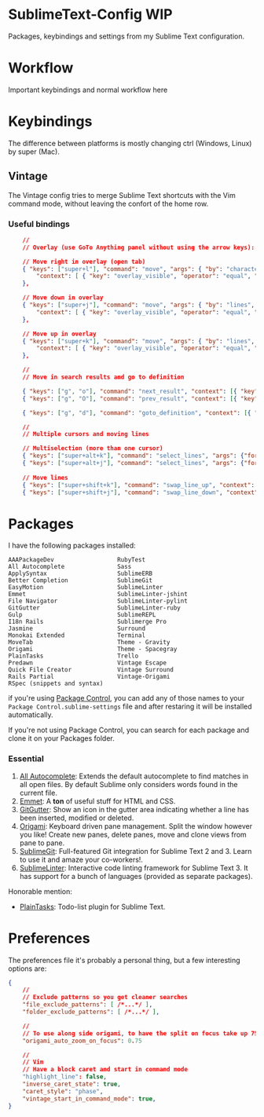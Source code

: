 SublimeText-Config **WIP**
==================

Packages, keybindings and settings from my Sublime Text configuration.


# Workflow

Important keybindings and normal workflow here

# Keybindings

The difference between platforms is mostly changing ctrl (Windows, Linux) by super (Mac).

## Vintage

The Vintage config tries to merge Sublime Text shortcuts with the Vim command mode, without leaving the confort of the home row.

### Useful bindings

````json
    //
    // Overlay (use GoTo Anything panel without using the arrow keys):

    // Move right in overlay (open tab)
    { "keys": ["super+l"], "command": "move", "args": { "by": "characters", "forward": true },
        "context": [ { "key": "overlay_visible", "operator": "equal", "operand": true } ]
    },

    // Move down in overlay
    { "keys": ["super+j"], "command": "move", "args": { "by": "lines", "forward": true },
        "context": [ { "key": "overlay_visible", "operator": "equal", "operand": true } ]
    },

    // Move up in overlay
    { "keys": ["super+k"], "command": "move", "args": { "by": "lines", "forward": false },
        "context": [ { "key": "overlay_visible", "operator": "equal", "operand": true } ]
    },

    //
    // Move in search results and go to definition

    { "keys": ["g", "o"], "command": "next_result", "context": [{ "key": "setting.command_mode" }] },
    { "keys": ["g", "O"], "command": "prev_result", "context": [{ "key": "setting.command_mode" }] },

    { "keys": ["g", "d"], "command": "goto_definition", "context": [{ "key": "setting.command_mode" }] },

    //
    // Multiple cursors and moving lines

    // Multiselection (more than one cursor)
    { "keys": ["super+alt+k"], "command": "select_lines", "args": {"forward": false}, "context": [{"key": "setting.command_mode"}] },
    { "keys": ["super+alt+j"], "command": "select_lines", "args": {"forward": true}, "context": [{"key": "setting.command_mode"}] },
    
    // Move lines
    { "keys": ["super+shift+k"], "command": "swap_line_up", "context": [{"key": "setting.command_mode"}] },
    { "keys": ["super+shift+j"], "command": "swap_line_down", "context": [{"key": "setting.command_mode"}] },
````

# Packages

I have the following packages installed:

````
AAAPackageDev                  RubyTest
All Autocomplete               Sass
ApplySyntax                    SublimeERB
Better Completion              SublimeGit
EasyMotion                     SublimeLinter
Emmet                          SublimeLinter-jshint
File Navigator                 SublimeLinter-pylint
GitGutter                      SublimeLinter-ruby
Gulp                           SublimeREPL
I18n Rails                     Sublimerge Pro
Jasmine                        Surround
Monokai Extended               Terminal
MoveTab                        Theme - Gravity
Origami                        Theme - Spacegray
PlainTasks                     Trello
Predawn                        Vintage Escape
Quick File Creator             Vintage Surround
Rails Partial                  Vintage-Origami
RSpec (snippets and syntax)    
````

if you're using [Package Control](https://sublime.wbond.net/installation), you can add any of those names to your `Package Control.sublime-settings` file and after restaring it will be installed automatically.

If you're not using Package Control, you can search for each package and clone it on your Packages folder.

### Essential

1. [All Autocomplete](https://sublime.wbond.net/packages/All%20Autocomplete): Extends the default autocomplete to find matches in all open files. By default Sublime only considers words found in the current file.
2. [Emmet](http://emmet.io/): A **ton** of useful stuff for HTML and CSS.
3. [GitGutter](https://sublime.wbond.net/packages/GitGutter): Show an icon in the gutter area indicating whether a line has been inserted, modified or deleted.
4. [Origami](https://sublime.wbond.net/packages/Origami): Keyboard driven pane management. Split the window however you like! Create new panes, delete panes, move and clone views from pane to pane.
5. [SublimeGit](https://sublime.wbond.net/packages/SublimeGit): Full-featured Git integration for Sublime Text 2 and 3. Learn to use it and amaze your co-workers!.
6. [SublimeLinter](https://sublime.wbond.net/packages/SublimeLinter): Interactive code linting framework for Sublime Text 3. It has support for a bunch of languages (provided as separate packages).

Honorable mention:

* [PlainTasks](https://sublime.wbond.net/packages/PlainTasks): Todo-list plugin for Sublime Text.

# Preferences

The preferences file it's probably a personal thing, but a few interesting options are:

````json
{
    //
    // Exclude patterns so you get cleaner searches
    "file_exclude_patterns": [ /*...*/ ],
    "folder_exclude_patterns": [ /*...*/ ],

    //
    // To use along side origami, to have the split on focus take up 75% of the screen
    "origami_auto_zoom_on_focus": 0.75

    //
    // Vim
    // Have a block caret and start in command mode
    "highlight_line": false,
    "inverse_caret_state": true,
    "caret_style": "phase",
    "vintage_start_in_command_mode": true,
}
````
